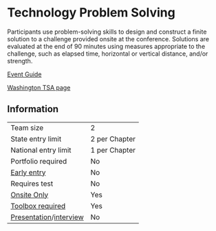 # Technology Problem Solving

Participants use problem-solving skills to design and construct a finite solution to a challenge provided onsite at the conference. Solutions are evaluated at the end of 90 minutes using measures appropriate to the challenge, such as elapsed time, horizontal or vertical distance, and/or strength.

[Event Guide](https://lwsd.sharepoint.com/:b:/r/sites/GR-JHS-TechnologyStudentAssociation-SCA/Shared%20Documents/2024-25/Event%20Guides/HS%20-%20Technology%20Problem%20Solving.pdf)

[Washington TSA page](https://www.washingtontsa.org/high-school-events/technology-problem-solving)

## Information

|                                              |               |
| -------------------------------------------- | ------------- |
| Team size                                    | 2             |
| State entry limit                            | 2 per Chapter |
| National entry limit                         | 1 per Chapter |
| Portfolio required                           | No            |
| [Early entry](/#terms)                       | No            |
| Requires test                                | No            |
| [Onsite Only](/#terms)                       | Yes           |
| [Toolbox required](/#terms)                  | Yes           |
| [Presentation](/#terms)/[interview](/#terms) | No            |
